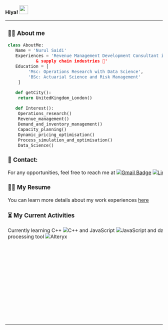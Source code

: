 ### Hiya! <img src="https://media.giphy.com/media/hvRJCLFzcasrR4ia7z/giphy.gif" width="28px" height="28px"> 
<!--
**nurulsaidi/nurulsaidi** is a ✨ _special_ ✨ repository because its `README.md` (this file) appears on your GitHub profile.

Here are some ideas to get you started:

- 🔭 I’m currently working on ...
- 🌱 I’m currently learning ...
- 👯 I’m looking to collaborate on ...
- 🤔 I’m looking for help with ...
- 💬 Ask me about ...
- 📫 How to reach me: ...
- 😄 Pronouns: ...
- ⚡ Fun fact: ...
-->

<table><tr><td valign="top" width="30%">
  
### 👩‍💻 About me

```python
class AboutMe:
   Name = 'Nurul Saidi'
   Experiences = 'Revenue Management Development Consultant in airline ✈️ 
	       & supply chain industries 🚚'
   Education = [
		'Msc: Operations Research with Data Science',
		'BSc: Actuarial Science and Risk Management'
	]

   def getCity():
	return UnitedKingdom_London()

   def Interest():
	Operations_research()
	Revenue_management()
	Demand_and_inventory_management()
	Capacity_planning()
	Dynamic_pricing_optimisation()
	Process_simulation_and_optimisation()
	Data_Science()		
 ```
	
### 📧 Contact: 
For any opportunities, feel free to reach me at [![Gmail Badge](https://img.shields.io/badge/-nurul.nsaidi@gmail.com-c14438?style=flat-square&logo=Gmail&logoColor=white&link=mailto:nurul.nsaidi@gmail.com)](mailto:nurul.nsaidi@gmail.com) [![Linkedin Badge](https://img.shields.io/badge/-nurulsaidi-blue?style=flat-square&logo=Linkedin&logoColor=white&link=https://www.linkedin.com/in/nurulsaidi)](https://www.linkedin.com/in/nurulsaidi/)

### 👩‍💼 My Resume
You can learn more details about my work experiences [here](https://drive.google.com/file/d/1GtmZUMImNFNLU7EHzZCvb8OR6TdCUEAf/view?usp=sharing)

### ⏳ My Current Activities
Currently learning C++ ![C++](https://img.shields.io/badge/c++-%2300599C.svg?style=flat-square&logo=c%2B%2B&logoColor=white) and JavaScript 
![JavaScript](https://img.shields.io/badge/javascript-%23323330.svg?style=flat-square&logo=javascript&logoColor=%23F7DF1E) and data processing tool ![Alteryx](https://img.shields.io/badge/Alteryx-0E83C8?style=flat-square)

</td><td valign="top" width="70%">
	
### 🖥️ Tech Stack 
#### ⌨️ Languages
![Python](https://img.shields.io/badge/python-3670A0?style=flat-square&logo=python&logoColor=ffdd54) ![R](https://img.shields.io/badge/r-%23276DC3.svg?style=flat-square&logo=r&logoColor=white)
#### ⌨️ Data Science
![NumPy](https://img.shields.io/badge/numpy-%23013243.svg?style=flat-square&logo=numpy&logoColor=white) ![Pandas](https://img.shields.io/badge/pandas-%23150458.svg?style=flat-square&logo=pandas&logoColor=white) ![scikit-learn](https://img.shields.io/badge/scikit--learn-%23F7931E.svg?style=flat-square&logo=scikit-learn&logoColor=white)
#### 💾 Database Management
![Postgres](https://img.shields.io/badge/postgres-%23316192.svg?style=flat-square&logo=postgresql&logoColor=white) ![MicrosoftSQLServer](https://img.shields.io/badge/Microsoft%20SQL%20Sever-CC2927?style=flat-square&logo=microsoft%20sql%20server&logoColor=white)
#### 📈 Data Visualization
![Power Bi](https://img.shields.io/badge/power_bi-F2C811?style=flat-square&logo=powerbi&logoColor=black) [![Tableau](https://img.shields.io/badge/Tableau-E97627?style=flat-square&logo=tableau&logoColor=white&link=https://public.tableau.com/app/profile/nurulsaidi)](https://public.tableau.com/app/profile/nurulsaidi) ![Looker](https://img.shields.io/badge/Looker-4285F4?style=flat-square&logo=looker&logoColor=white)
	
#### ☁️ Cloud Platforms
![AWS](https://img.shields.io/badge/AWS-%23FF9900.svg?style=flat-square&logo=amazon-aws&logoColor=white) ![Azure](https://img.shields.io/badge/azure-%230072C6.svg?style=flat-square&logo=microsoftazure&logoColor=white)
	
#### 🖱️ IDE / Editor
![Jupyter](https://img.shields.io/badge/Jupyter%20Notebook-F37626?style=flat-square&logo=jupyter&logoColor=white) ![Visual Studio Code](https://img.shields.io/badge/VSCode-0078d7.svg?style=flat-square&logo=visual-studio-code&logoColor=white) ![Atom](https://img.shields.io/badge/Atom-%2366595C.svg?style=flat-square&logo=atom&logoColor=white)
	
#### 📁	Version control
![Git](https://img.shields.io/badge/git-%23F05033.svg?style=flat-square&logo=git&logoColor=white) ![GitHub](https://img.shields.io/badge/github-%23121011.svg?style=flat-square&logo=github&logoColor=white)

#### 📊 Stats

[![Top Langs](https://github-readme-stats.vercel.app/api/top-langs/?username=nurulsaidi&langs_count=8&layout=compact&theme=buefy&hide=jupyter%20notebook)](#)

</td></tr></table>
